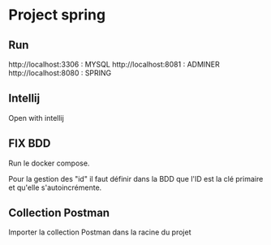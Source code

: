 # Project spring

## Run

http://localhost:3306 : MYSQL 
http://localhost:8081 : ADMINER 
http://localhost:8080 : SPRING 

## Intellij

Open with intellij

## FIX BDD

Run le docker compose.

Pour la gestion des "id" il faut définir dans la BDD que l'ID est la clé primaire et qu'elle s'autoincrémente.

## Collection Postman

Importer la collection Postman dans la racine du projet